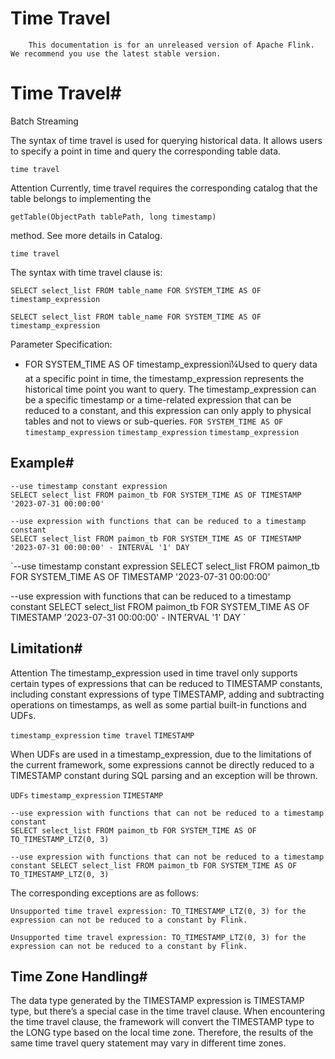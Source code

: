# Time Travel


> 
        This documentation is for an unreleased version of Apache Flink. We recommend you use the latest stable version.
    


# Time Travel#



Batch
Streaming


The syntax of time travel is used for querying historical data. It allows users to specify a point in time and query the corresponding table data.

`time travel`

Attention Currently, time travel requires the corresponding catalog that the table belongs to implementing the 

    getTable(ObjectPath tablePath, long timestamp)

 method.
See more details in Catalog.

`time travel`

The syntax with time travel clause is:


```
SELECT select_list FROM table_name FOR SYSTEM_TIME AS OF timestamp_expression

```

`SELECT select_list FROM table_name FOR SYSTEM_TIME AS OF timestamp_expression
`

Parameter Specification:

* FOR SYSTEM_TIME AS OF timestamp_expressionï¼Used to query data at a specific point in time, the timestamp_expression represents the historical time point you want to query. The timestamp_expression can be a specific timestamp or a time-related expression that can be reduced to a constant, and this expression can only apply to physical tables and not to views or sub-queries.
`FOR SYSTEM_TIME AS OF timestamp_expression`
`timestamp_expression`
`timestamp_expression`

## Example#


```
--use timestamp constant expression
SELECT select_list FROM paimon_tb FOR SYSTEM_TIME AS OF TIMESTAMP '2023-07-31 00:00:00'

--use expression with functions that can be reduced to a timestamp constant
SELECT select_list FROM paimon_tb FOR SYSTEM_TIME AS OF TIMESTAMP '2023-07-31 00:00:00' - INTERVAL '1' DAY

```

`--use timestamp constant expression
SELECT select_list FROM paimon_tb FOR SYSTEM_TIME AS OF TIMESTAMP '2023-07-31 00:00:00'

--use expression with functions that can be reduced to a timestamp constant
SELECT select_list FROM paimon_tb FOR SYSTEM_TIME AS OF TIMESTAMP '2023-07-31 00:00:00' - INTERVAL '1' DAY
`

## Limitation#


Attention The timestamp_expression used in time travel only supports certain types of expressions that can be reduced to TIMESTAMP constants, including constant expressions of type TIMESTAMP, adding and subtracting operations on timestamps, as well as some partial built-in functions and UDFs.

`timestamp_expression`
`time travel`
`TIMESTAMP`

When UDFs are used in a timestamp_expression, due to the limitations of the current framework,
some expressions cannot be directly reduced to a TIMESTAMP constant during SQL parsing and an exception will be thrown.

`UDFs`
`timestamp_expression`
`TIMESTAMP`

```
--use expression with functions that can not be reduced to a timestamp constant
SELECT select_list FROM paimon_tb FOR SYSTEM_TIME AS OF TO_TIMESTAMP_LTZ(0, 3)

```

`--use expression with functions that can not be reduced to a timestamp constant
SELECT select_list FROM paimon_tb FOR SYSTEM_TIME AS OF TO_TIMESTAMP_LTZ(0, 3)
`

The corresponding exceptions are as follows:


```
Unsupported time travel expression: TO_TIMESTAMP_LTZ(0, 3) for the expression can not be reduced to a constant by Flink.

```

`Unsupported time travel expression: TO_TIMESTAMP_LTZ(0, 3) for the expression can not be reduced to a constant by Flink.
`

## Time Zone Handling#


The data type generated by the TIMESTAMP expression is TIMESTAMP type, but there’s a special case in the time travel clause.
When encountering the time travel clause, the framework will convert the TIMESTAMP type to the LONG type based on the local time zone.
Therefore, the results of the same time travel query statement may vary in different time zones.

